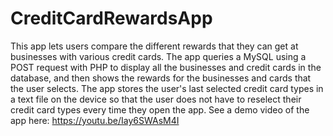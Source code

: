 # CreditCardRewardsApp
This app lets users compare the different rewards that they can get at businesses with various credit cards. The app queries a MySQL 
using a POST request with PHP to display all the businesses and credit cards in the database, and then shows the rewards for the
businesses and cards that the user selects. The app stores the user's last selected credit card types in a text file on the 
device so that the user does not have to reselect their credit card types every time they open the app. See a demo video of the app here:
https://youtu.be/Iay6SWAsM4I
